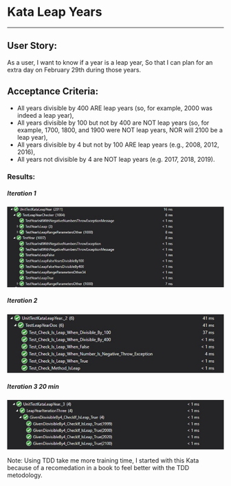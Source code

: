 # Kata Leap Years
---
## User Story:

As a user, I want to know if a year is a leap year, So that I can plan for an extra day on February 29th during those years.

## Acceptance Criteria:

- All years divisible by 400 ARE leap years (so, for example, 2000 was indeed a leap year),
- All years divisible by 100 but not by 400 are NOT leap years (so, for example, 1700, 1800, and 1900 were NOT leap years, NOR will 2100 be a leap year),
- All years divisible by 4 but not by 100 ARE leap years (e.g., 2008, 2012, 2016),
- All years not divisible by 4 are NOT leap years (e.g. 2017, 2018, 2019).

### Results:
##### Iteration 1
![LeapYears Iteration One](KataLeapYear/ImgResults/resultDayOne.jpg)
##### Iteration 2
![LeapYears Iteration Two](KataLeapYear/ImgResults/resultDayTwo.jpg)
##### Iteration 3 20 min
![LeapYears Iteration Three](KataLeapYear/ImgResults/resultIterationThree.jpg)

Note: Using TDD take me more training time, I started with this Kata because of a recomedation in a book to feel better with the TDD metodology.